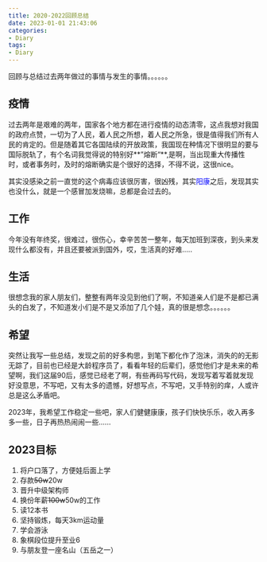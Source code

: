 ```yaml
---
title: 2020-2022回顾总结
date: 2023-01-01 21:43:06
categories:
- Diary
tags:
- Diary
---
```


回顾与总结过去两年做过的事情与发生的事情。。。。。。
<!-- more -->

## 疫情

过去两年是艰难的两年，国家各个地方都在进行疫情的动态清零，这点我想对我国的政府点赞，一切为了人民，着人民之所想，着人民之所急，很是值得我们所有人民的肯定的。但是随着其它各国陆续的开放政策，我国现在种情况下很明显的要与国际脱轨了，有个名词我觉得说的特别好**”熔断“**,是啊，当出现重大传播性时，或者事务时，及时的熔断确实是个很好的选择，不得不说，这很nice。

其实没感染之前一直觉的这个病毒应该很厉害，很凶残，其实<span style="color: blue">阳康</span>之后，发现其实也没什么，就是一个感冒加发烧嘛，总都是会过去的。



## 工作

今年没有年终奖，很难过，很伤心，幸辛苦苦一整年，每天加班到深夜，到头来发现什么都没有，并且还要被派到国外，哎，生活真的好难.....



## 生活

很想念我的家人朋友们，整整有两年没见到他们了啊，不知道亲人们是不是都已满头的白发了，不知道发小们是不是又添加了几个娃，真的很是想念。。。。。。



## 希望

突然让我写一些总结，发现之前的好多构思，到笔下都化作了泡沫，消失的的无影无踪了，目前也已经是大龄程序员了，看看年轻的后辈们，感觉他们才是未来的希望啊，我们这届90后，感觉已经老了啊，有些再码写代码，发现写着写着就发现好没意思，不写吧，又有太多的遗憾，好想写点，不写吧，又手特别的痒，人或许总是这么矛盾吧。

2023年，我希望工作稳定一些吧，家人们健健康康，孩子们快快乐乐，收入再多多一些，日子再热热闹闹一些......



## 2023目标

1. 将户口落了，方便娃后面上学
2. 存款~~50w~~20w
3. 晋升中级架构师
4. 换份年薪~~100w~~50w的工作
5. 读12本书
6. 坚持锻炼，每天3km运动量
7. 学会游泳
8. 象棋段位提升至业6
9. 与朋友登一座名山（五岳之一）
